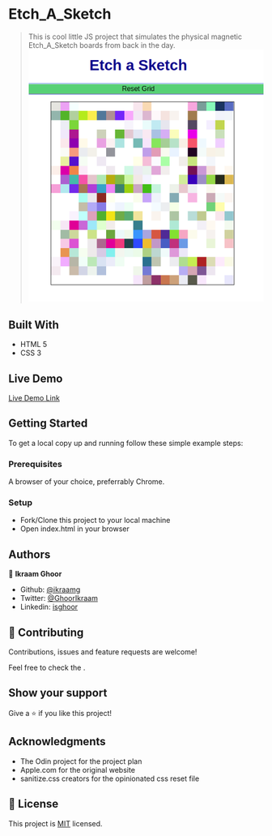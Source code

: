 # Etch_A_Sketch

> This is cool little JS project that simulates the physical magnetic Etch_A_Sketch boards from back in the day.
> ![screenshot](etch.png)

## Built With

- HTML 5
- CSS 3

## Live Demo

[Live Demo Link](https://ikraamg.github.io/Etch-A-Sketch/)

## Getting Started

To get a local copy up and running follow these simple example steps:

### Prerequisites

A browser of your choice, preferrably Chrome.

### Setup

- Fork/Clone this project to your local machine
- Open index.html in your browser

## Authors

👤 **Ikraam Ghoor**

- Github: [@ikraamg](https://github.com/ikraamg)
- Twitter: [@GhoorIkraam](https://twitter.com/GhoorIkraam)
- Linkedin: [isghoor](https://linkedin.com/isghoor)

## 🤝 Contributing

Contributions, issues and feature requests are welcome!

Feel free to check the [](https://github.com/ikraamg/Etch-A-Sketch/issues).

## Show your support

Give a ⭐️ if you like this project!

## Acknowledgments

- The Odin project for the project plan
- Apple.com for the original website
- sanitize.css creators for the opinionated css reset file

## 📝 License

This project is [MIT](LICENSE.md) licensed.
